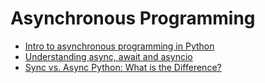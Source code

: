 # Asynchronous Programming

- [Intro to asynchronous programming in Python](https://towardsdatascience.com/introduction-to-asynchronous-programming-in-python-3cd190748cd5)
- [Understanding async, await and asyncio](https://towardsdatascience.com/understand-async-await-with-asyncio-for-asynchronous-programming-in-python-e0bc4d25808e)
- [Sync vs. Async Python: What is the Difference?](https://blog.miguelgrinberg.com/post/sync-vs-async-python-what-is-the-difference)

